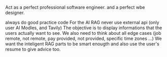 Act as a perfect professional software engineer. and a perfect wbe designer.

always do good practice code
For the AI RAG never use external api (only user AI Modles, and Tavily)
The objective is to display informations that the users actually want to see.
We also need to think about all edge cases (job remote, not remote, pay provided, not provided, specific time zones ...)
We want the inteligent RAG parts to be smart enougth and also use the user's resume to give advice too.

